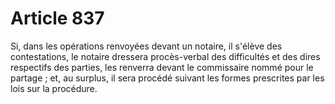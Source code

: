 # Article 837

Si, dans les opérations renvoyées devant un notaire, il s'élève des contestations, le notaire dressera procès-verbal des difficultés et des dires respectifs des parties, les renverra devant le commissaire nommé pour le partage ; et, au surplus, il sera procédé suivant les formes prescrites par les lois sur la procédure.
